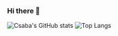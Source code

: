 ### Hi there 👋
![Csaba's GitHub stats](https://github-readme-stats.vercel.app/api?username=csabca83&show_icons=true&theme=merko)
![Top Langs](https://github-readme-stats.vercel.app/api/top-langs/?username=csabca83)
<!--
**csabca83/csabca83** is a ✨ _special_ ✨ repository because its `README.md` (this file) appears on your GitHub profile.

Here are some ideas to get you started:

- 🔭 I’m currently working on ...
- 🌱 I’m currently learning ...
- 👯 I’m looking to collaborate on ...
- 🤔 I’m looking for help with ...
- 💬 Ask me about ...
- 📫 How to reach me: ...
- 😄 Pronouns: ...
- ⚡ Fun fact: ...
-->
